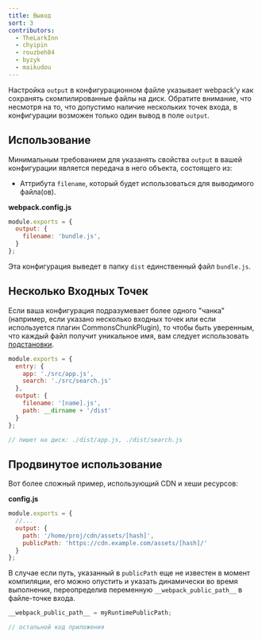 ```yaml
---
title: Вывод
sort: 3
contributors:
  - TheLarkInn
  - chyipin
  - rouzbeh84
  - byzyk
  - maikudou
---
```


Настройка `output` в конфигурационном файле указывает webpack'у как сохранять скомпилированные файлы на диск. Обратите внимание, что несмотря на то, что допустимо наличие нескольких точек входа, в конфигурации возможен только один вывод в поле `output`. 


## Использование

Минимальным требованием для указанять свойства `output` в вашей конфигурации является передача в него объекта, состоящего из:

- Аттрибута `filename`, который будет использоваться для выводимого файла(ов).

__webpack.config.js__

```javascript
module.exports = {
  output: {
    filename: 'bundle.js',
  }
};
```

Эта конфигурация выведет в папку `dist` единственный файл `bundle.js`.


## Несколько Входных Точек

Если ваша конфигурация подразумевает более одного "чанка" (например, если указано несколько входных точек или если используется плагин CommonsChunkPlugin), то чтобы быть уверенным, что каждый файл получит уникальное имя, вам следует использовать [подстановки](/configuration/output#output-filename).

```javascript
module.exports = {
  entry: {
    app: './src/app.js',
    search: './src/search.js'
  },
  output: {
    filename: '[name].js',
    path: __dirname + '/dist'
  }
};

// пишет на диск: ./dist/app.js, ./dist/search.js
```


## Продвинутое использование

Вот более сложный пример, использующий CDN и хеши ресурсов:

__config.js__

```javascript
module.exports = {
  //...
  output: {
    path: '/home/proj/cdn/assets/[hash]',
    publicPath: 'https://cdn.example.com/assets/[hash]/'
  }
};
```

В случае если путь, указанный в `publicPath` еще не известен в момент компиляции, его можно опустить и указать динамически во время выполнения, переопределив переменную `__webpack_public_path__` в файле-точке входа.

```javascript
__webpack_public_path__ = myRuntimePublicPath;

// остальной код приложения
```
